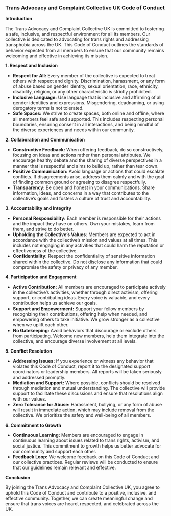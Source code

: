 ### **Trans Advocacy and Complaint Collective UK Code of Conduct**

**Introduction**

The Trans Advocacy and Complaint Collective UK is committed to fostering a safe, inclusive, and respectful environment for all its members. Our collective is dedicated to advocating for trans rights and addressing transphobia across the UK. This Code of Conduct outlines the standards of behavior expected from all members to ensure that our community remains welcoming and effective in achieving its mission.

**1\. Respect and Inclusion**

* **Respect for All:** Every member of the collective is expected to treat others with respect and dignity. Discrimination, harassment, or any form of abuse based on gender identity, sexual orientation, race, ethnicity, disability, religion, or any other characteristic is strictly prohibited.  
* **Inclusive Language:** Use language that is inclusive and affirming of all gender identities and expressions. Misgendering, deadnaming, or using derogatory terms is not tolerated.  
* **Safe Spaces:** We strive to create spaces, both online and offline, where all members feel safe and supported. This includes respecting personal boundaries, ensuring consent in all interactions, and being mindful of the diverse experiences and needs within our community.

**2\. Collaboration and Communication**

* **Constructive Feedback:** When offering feedback, do so constructively, focusing on ideas and actions rather than personal attributes. We encourage healthy debate and the sharing of diverse perspectives in a manner that is respectful and aims to build up, rather than tear down.  
* **Positive Communication:** Avoid language or actions that could escalate conflicts. If disagreements arise, address them calmly and with the goal of finding common ground or agreeing to disagree respectfully.  
* **Transparency:** Be open and honest in your communications. Share information, ideas, and concerns in a way that contributes to the collective’s goals and fosters a culture of trust and accountability.

**3\. Accountability and Integrity**

* **Personal Responsibility:** Each member is responsible for their actions and the impact they have on others. Own your mistakes, learn from them, and strive to do better.  
* **Upholding the Collective’s Values:** Members are expected to act in accordance with the collective’s mission and values at all times. This includes not engaging in any activities that could harm the reputation or effectiveness of the collective.  
* **Confidentiality:** Respect the confidentiality of sensitive information shared within the collective. Do not disclose any information that could compromise the safety or privacy of any member.

**4\. Participation and Engagement**

* **Active Contribution:** All members are encouraged to participate actively in the collective’s activities, whether through direct activism, offering support, or contributing ideas. Every voice is valuable, and every contribution helps us achieve our goals.  
* **Support and Empowerment:** Support your fellow members by recognizing their contributions, offering help when needed, and empowering others to take initiative. We grow stronger as a collective when we uplift each other.  
* **No Gatekeeping:** Avoid behaviors that discourage or exclude others from participating. Welcome new members, help them integrate into the collective, and encourage diverse involvement at all levels.

**5\. Conflict Resolution**

* **Addressing Issues:** If you experience or witness any behavior that violates this Code of Conduct, report it to the designated support coordinators or leadership members. All reports will be taken seriously and addressed promptly.  
* **Mediation and Support:** Where possible, conflicts should be resolved through mediation and mutual understanding. The collective will provide support to facilitate these discussions and ensure that resolutions align with our values.  
* **Zero Tolerance for Abuse:** Harassment, bullying, or any form of abuse will result in immediate action, which may include removal from the collective. We prioritize the safety and well-being of all members.

**6\. Commitment to Growth**

* **Continuous Learning:** Members are encouraged to engage in continuous learning about issues related to trans rights, activism, and social justice. This commitment to growth helps us better advocate for our community and support each other.  
* **Feedback Loop:** We welcome feedback on this Code of Conduct and our collective practices. Regular reviews will be conducted to ensure that our guidelines remain relevant and effective.

**Conclusion**

By joining the Trans Advocacy and Complaint Collective UK, you agree to uphold this Code of Conduct and contribute to a positive, inclusive, and effective community. Together, we can create meaningful change and ensure that trans voices are heard, respected, and celebrated across the UK.

